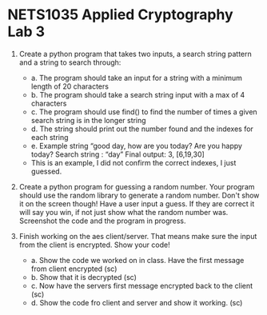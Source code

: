 # NETS1035 Applied Cryptography Lab 3

1. Create a python program that takes two inputs, a search string pattern and a string to search through:
    - a. The program should take an input for a string with a minimum length of 20 characters
    - b. The program should take a search string input with a max of 4 characters
    - c. The program should use find() to find the number of times a given search string is in the longer string
    - d. The string should print out the number found and the indexes for each string
    - e. Example string “good day, how are you today? Are you happy today? Search string : “day” Final output: 3, [6,19,30]
    - This is an example, I did not confirm the correct indexes, I just guessed.

2. Create a python program for guessing a random number. Your program should use the random library to generate a random
number. Don't show it on the screen though! Have a user input a guess. If they are correct it will say you win, if not
just show what the random number was. Screenshot the code and the program in progress.

3. Finish working on the aes client/server. That means make sure the input from the client is encrypted. Show your code!
    - a. Show the code we worked on in class. Have the first message from client encrypted (sc)
    - b. Show that it is decrypted (sc)
    - c. Now have the servers first message encrypted back to the client (sc)
    - d. Show the code fro client and server and show it working. (sc)
